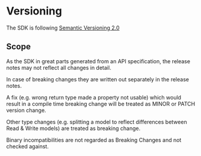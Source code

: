 # Versioning

The SDK is following [Semantic Versioning 2.0](https://semver.org/spec/v2.0.0.html)

## Scope

As the SDK in great parts generated from an API specification, the release notes
may not reflect all changes in detail.

In case of breaking changes they are written out separately in the release notes.

A fix (e.g. wrong return type made a property not usable) which would result in
a compile time breaking change will be treated as MINOR or PATCH version change.

Other type changes (e.g. splitting a model to reflect differences between Read & Write models)
are treated as breaking change.

Binary incompatibilities are not regarded as Breaking Changes and not checked against.

